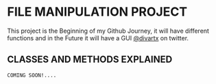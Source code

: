 # FILE MANIPULATION PROJECT

This project is the Beginning of my Github Journey, it will have different functions and in the Future it will have a GUI <a href="https://twitter.com/divartx">@divartx</a> on twitter.

## CLASSES AND METHODS EXPLAINED

    COMING SOON!....
